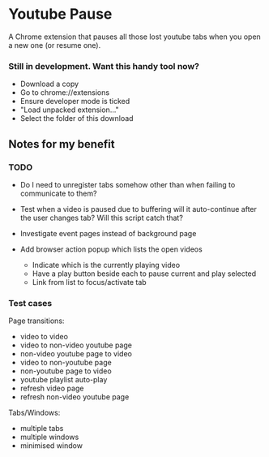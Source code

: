 # Youtube Pause

A Chrome extension that pauses all those lost youtube tabs when you open a new one (or resume one).

### Still in development. Want this handy tool now?

- Download a copy
- Go to chrome://extensions
- Ensure developer mode is ticked
- "Load unpacked extension..."
- Select the folder of this download




## Notes for my benefit

### TODO


- Do I need to unregister tabs somehow other than when failing to communicate to them?
- Test when a video is paused due to buffering will it auto-continue after the user changes tab? Will this script catch that?
- Investigate event pages instead of background page

- Add browser action popup which lists the open videos
  - Indicate which is the currently playing video
  - Have a play button beside each to pause current and play selected
  - Link from list to focus/activate tab


### Test cases

Page transitions:
- video to video
- video to non-video youtube page
- non-video youtube page to video
- video to non-youtube page
- non-youtube page to video
- youtube playlist auto-play
- refresh video page
- refresh non-video youtube page

Tabs/Windows:
- multiple tabs
- multiple windows
- minimised window
